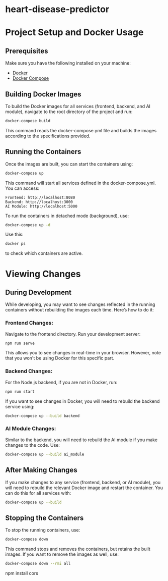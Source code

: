 # heart-disease-predictor

# Project Setup and Docker Usage

## Prerequisites

Make sure you have the following installed on your machine:

- [Docker](https://docs.docker.com/get-docker/)
- [Docker Compose](https://docs.docker.com/compose/install/)

## Building Docker Images

To build the Docker images for all services (frontend, backend, and AI module), navigate to the root directory of the project and run:

```bash
docker-compose build
```

This command reads the docker-compose.yml file and builds the images according to the specifications provided.

## Running the Containers

Once the images are built, you can start the containers using:

```bash
docker-compose up
```

This command will start all services defined in the docker-compose.yml. You can access:

    Frontend: http://localhost:8080
    Backend: http://localhost:3000
    AI Module: http://localhost:5000

To run the containers in detached mode (background), use:

```bash
docker-compose up -d
```

Use this:
```bash
docker ps
```
to check which containers are active.

# Viewing Changes

## During Development
While developing, you may want to see changes reflected in the running containers without rebuilding the images each time. Here’s how to do it:

### Frontend Changes:
Navigate to the frontend directory.
Run your development server:

```bash
npm run serve
```

This allows you to see changes in real-time in your browser. However, note that you won't be using Docker for this specific part.

### Backend Changes:
For the Node.js backend, if you are not in Docker, run:

```bash
npm run start
```

If you want to see changes in Docker, you will need to rebuild the backend service using:

```bash
docker-compose up --build backend
```

### AI Module Changes:
Similar to the backend, you will need to rebuild the AI module if you make changes to the code. Use:

```bash
docker-compose up --build ai_module
```

## After Making Changes
If you make changes to any service (frontend, backend, or AI module), you will need to rebuild the relevant Docker image and restart the container. You can do this for all services with:

```bash
docker-compose up --build
```

## Stopping the Containers
To stop the running containers, use:

```bash
docker-compose down
```

This command stops and removes the containers, but retains the built images. If you want to remove the images as well, use:

```bash
docker-compose down --rmi all
```

npm install cors
